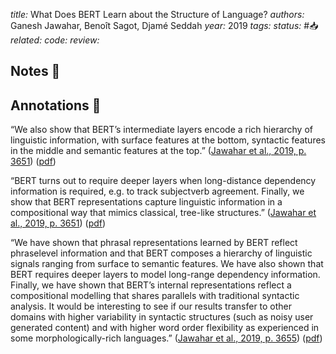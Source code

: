 *title:* What Does BERT Learn about the Structure of Language?
*authors:* Ganesh Jawahar, Benoît Sagot, Djamé Seddah
*year:* 2019
*tags:* 
*status:* #📥
*related:*
*code:*
*review:*

## Notes 📍

## Annotations 📖

“We also show that BERT’s intermediate layers encode a rich hierarchy of linguistic information, with surface features at the bottom, syntactic features in the middle and semantic features at the top.” ([Jawahar et al., 2019, p. 3651](zotero://select/library/items/WRNPXDVJ)) ([pdf](zotero://open-pdf/library/items/CEY6IR5F?page=1&annotation=BV7KMVHX))

“BERT turns out to require deeper layers when long-distance dependency information is required, e.g. to track subjectverb agreement. Finally, we show that BERT representations capture linguistic information in a compositional way that mimics classical, tree-like structures.” ([Jawahar et al., 2019, p. 3651](zotero://select/library/items/WRNPXDVJ)) ([pdf](zotero://open-pdf/library/items/CEY6IR5F?page=1&annotation=FQKFQWKR))

“We have shown that phrasal representations learned by BERT reflect phraselevel information and that BERT composes a hierarchy of linguistic signals ranging from surface to semantic features. We have also shown that BERT requires deeper layers to model long-range dependency information. Finally, we have shown that BERT’s internal representations reflect a compositional modelling that shares parallels with traditional syntactic analysis. It would be interesting to see if our results transfer to other domains with higher variability in syntactic structures (such as noisy user generated content) and with higher word order flexibility as experienced in some morphologically-rich languages.” ([Jawahar et al., 2019, p. 3655](zotero://select/library/items/WRNPXDVJ)) ([pdf](zotero://open-pdf/library/items/CEY6IR5F?page=5&annotation=8Z282GVT))
